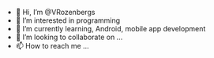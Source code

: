 - 👋 Hi, I’m @VRozenbergs
- 👀 I’m interested in programming 
- 🌱 I’m currently learning, Android, mobile app development
- 💞️ I’m looking to collaborate on ...
- 📫 How to reach me ...

<!---
VRozenbergs/VRozenbergs is a ✨ special ✨ repository because its `README.md` (this file) appears on your GitHub profile.
You can click the Preview link to take a look at your changes.
--->
